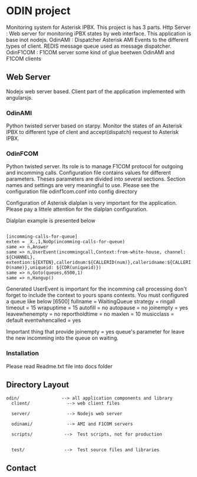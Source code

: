 # ODIN project
Monitoring system for Asterisk IPBX.
This project is has 3 parts.
Http Server : Web server for monitoring iPBX states by web interface. This application is base inot nodejs.
OdinAMI : Dispatcher Asterisk AMI Events to the different types of client. REDIS message queue used as message dispatcher.
OdinF1COM : F1COM server some kind of glue beetwen OdinAMI and F1COM clients

## Web Server
Nodejs web server based. 
Client part of the application implemented with angularsjs.

### OdinAMI
Python twisted server based on starpy.
Monitor the states of an Asterisk IPBX to different type of clent and accept(dispatch) request to Asterisk IPBX. 


### OdinFCOM
Python twisted server.
Its role is to manage F1COM protocol for outgoing and incomming calls.
Configuration file contains values for different parameters.
Theses parameters are divided into several sections.
Section names and settings are very meaningful to use.
Please see the configuration file odinf1com.conf into config directory

Configuration of Asterisk dialplan is very important for the application.
Please pay a littele attention for the dialplan configuration.
<p>Dialplan example is presented below</p>
<p><code>
[incomming-calls-for-queue]
exten = _X.,1,NoOp(incomming-calls-for-queue)
same => n,Answer
same => n,UserEvent(incommingcall,Context:from-white-house, channel: ${CHANNEL}, extention:${EXTEN},calleridnum:${CALLERID(num)},calleridname:${CALLERID(name)},uniqueid: ${CDR(uniqueid)})
same => n,Goto(queues,6500,1)
same => n,Hangup()
</p></code>
Generated UserEvent is important for the incomming call processing don't forget to include the context to yours spans contexts.
You must configured a queue like below
[6500]
fullname = WaitingQueue
strategy = ringall
timeout = 15
wrapuptime = 15
autofill = no
autopause = no
joinempty = yes
leavewhenempty = no
reportholdtime = no
maxlen = 10
musicclass = default
eventwhencalled = yes

Important thing that provide joinempty = yes queue's parameter for leave the new incomming into the queue on waiting.


### Installation
Please read Readme.txt file into docs folder

## Directory Layout

    odin/                --> all application components and library
      client/              --> web client files

      server/              --> Nodejs web server 

      odinami/             --> AMI and F1COM servers
 
      scripts/            -->  Test scripts, not for production
      

      test/               -->  Test source files and libraries


## Contact


